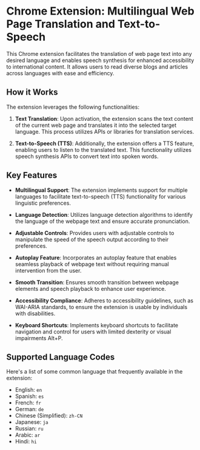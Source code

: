 # Chrome Extension: Multilingual Web Page Translation and Text-to-Speech

This Chrome extension facilitates the translation of web page text into any desired language and enables speech synthesis for enhanced accessibility to international content. It allows users to read diverse blogs and articles across languages with ease and efficiency.

## How it Works

The extension leverages the following functionalities:

1. **Text Translation**: Upon activation, the extension scans the text content of the current web page and translates it into the selected target language. This process utilizes APIs or libraries for translation services.

2. **Text-to-Speech (TTS)**: Additionally, the extension offers a TTS feature, enabling users to listen to the translated text. This functionality utilizes speech synthesis APIs to convert text into spoken words.

## Key Features

- **Multilingual Support**: The extension implements support for multiple languages to facilitate text-to-speech (TTS) functionality for various linguistic preferences.

- **Language Detection**: Utilizes language detection algorithms to identify the language of the webpage text and ensure accurate pronunciation.

- **Adjustable Controls**: Provides users with adjustable controls to manipulate the speed of the speech output according to their preferences.

- **Autoplay Feature**: Incorporates an autoplay feature that enables seamless playback of webpage text without requiring manual intervention from the user.

- **Smooth Transition**: Ensures smooth transition between webpage elements and speech playback to enhance user experience.

- **Accessibility Compliance**: Adheres to accessibility guidelines, such as WAI-ARIA standards, to ensure the extension is usable by individuals with disabilities.

- **Keyboard Shortcuts**: Implements keyboard shortcuts to facilitate navigation and control for users with limited dexterity or visual impairments Alt+P.

## Supported Language Codes

Here's a list of some common language that frequently available in the extension:

- English: `en`
- Spanish: `es`
- French: `fr`
- German: `de`
- Chinese (Simplified): `zh-CN`
- Japanese: `ja`
- Russian: `ru`
- Arabic: `ar`
- Hindi: `hi`

